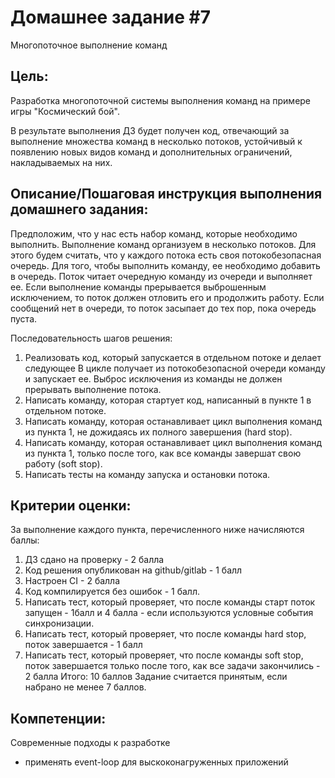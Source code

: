 # Домашнее задание #7
Многопоточное выполнение команд

## Цель:
Разработка многопоточной системы выполнения команд на примере игры "Космический бой".

В результате выполнения ДЗ будет получен код, отвечающий за выполнение множества команд в несколько потоков, устойчивый к появлению новых видов команд и дополнительных ограничений, накладываемых на них.


## Описание/Пошаговая инструкция выполнения домашнего задания:
Предположим, что у нас есть набор команд, которые необходимо выполнить. Выполнение команд организуем в несколько потоков.
Для этого будем считать, что у каждого потока есть своя потокобезопасная очередь.
Для того, чтобы выполнить команду, ее необходимо добавить в очередь. Поток читает очередную команду из очереди и выполняет ее.
Если выполнение команды прерывается выброшенным исключением, то поток должен отловить его и продолжить работу.
Если сообщений нет в очереди, то поток засыпает до тех пор, пока очередь пуста.

Последовательность шагов решения:

1. Реализовать код, который запускается в отдельном потоке и делает следующее
В цикле получает из потокобезопасной очереди команду и запускает ее.
Выброс исключения из команды не должен прерывать выполнение потока.
2. Написать команду, которая стартует код, написанный в пункте 1 в отдельном потоке.
3. Написать команду, которая останавливает цикл выполнения команд из пункта 1, не дожидаясь их полного завершения (hard stop).
4. Написать команду, которая останавливает цикл выполнения команд из пункта 1, только после того, как все команды завершат свою работу (soft stop).
5. Написать тесты на команду запуска и остановки потока.

## Критерии оценки:
За выполнение каждого пункта, перечисленного ниже начисляются баллы:

1. ДЗ сдано на проверку - 2 балла
2. Код решения опубликован на github/gitlab - 1 балл
3. Настроен CI - 2 балла
4. Код компилируется без ошибок - 1 балл.
5. Написать тест, который проверяет, что после команды старт поток запущен - 1балл и 4 балла - если используются условные события синхронизации.
6. Написать тест, который проверяет, что после команды hard stop, поток завершается - 1 балл
7. Написать тест, который проверяет, что после команды soft stop, поток завершается только после того, как все задачи закончились - 2 балла
Итого: 10 баллов
Задание считается принятым, если набрано не менее 7 баллов.


## Компетенции:
Современные подходы к разработке
- применять event-loop для выскоконагруженных приложений